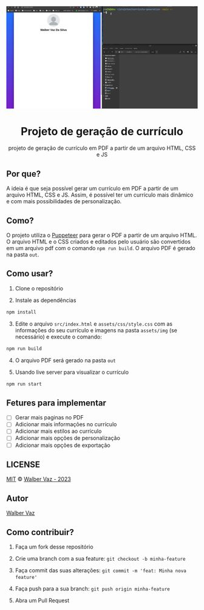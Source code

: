 <div align="center">
  <img src="banner/pdf-generation.gif" alt="Amostra" width="550px" />
  <h1>Projeto de geração de currículo</h1>
  <p>projeto de geração de currículo em PDF a partir de um arquivo HTML, CSS e JS</p>
</div>

## Por que?

A ideia é que seja possível gerar um currículo em PDF a partir de um arquivo HTML, CSS e JS. Assim, é possível ter um currículo mais dinâmico e com mais possibilidades de personalização.

## Como?

O projeto utiliza o [Puppeteer](https://github.com/puppeteer/puppeteer) para gerar o PDF a partir de um arquivo HTML. O arquivo HTML e o CSS criados e editados pelo usuário são convertidos em um arquivo pdf com o comando `npm run build`. O arquivo PDF é gerado na pasta `out`.

## Como usar?

1. Clone o repositório

2. Instale as dependências

```bash
npm install
```

3. Edite o arquivo `src/index.html` e `assets/css/style.css` com as informações do seu currículo e imagens na pasta `assets/img` (se necessário) e execute o comando:

```bash
npm run build
```

4. O arquivo PDF será gerado na pasta `out`

5. Usando live server para visualizar o currículo

```bash
npm run start
```

## Fetures para implementar

- [ ] Gerar mais paginas no PDF
- [ ] Adicionar mais informações no currículo
- [ ] Adicionar mais estilos ao currículo
- [ ] Adicionar mais opções de personalização
- [ ] Adicionar mais opções de exportação

## LICENSE

[MIT](LICENSE) &copy; [Walber Vaz - 2023](https://github.com/walber-vaz)

## Autor

[Walber Vaz](https://github.com/walber-vaz)

## Como contribuir?

1. Faça um fork desse repositório

2. Crie uma branch com a sua feature: `git checkout -b minha-feature`

3. Faça commit das suas alterações: `git commit -m 'feat: Minha nova feature'`

4. Faça push para a sua branch: `git push origin minha-feature`

5. Abra um Pull Request
